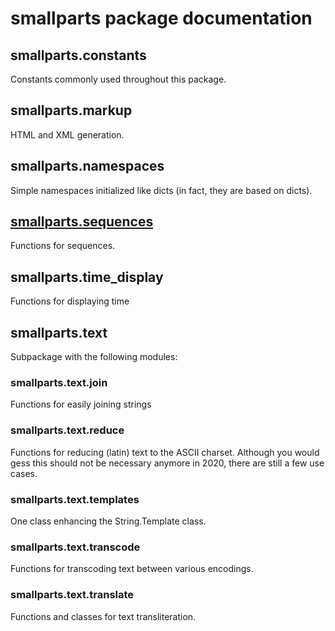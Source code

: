 # smallparts package documentation

## smallparts.constants

Constants commonly used throughout this package.

## smallparts.markup

HTML and XML generation.

## smallparts.namespaces

Simple namespaces initialized like dicts (in fact, they are based on dicts).

## [smallparts.sequences](./smallparts.sequences.md)

Functions for sequences.

## smallparts.time_display

Functions for displaying time

## smallparts.text

Subpackage with the following modules:

### smallparts.text.join

Functions for easily joining strings

### smallparts.text.reduce

Functions for reducing (latin) text to the ASCII charset.
Although you would gess this should not be necessary anymore in 2020,
there are still a few use cases. 

### smallparts.text.templates

One class enhancing the String.Template class.

### smallparts.text.transcode

Functions for transcoding text between various encodings.

### smallparts.text.translate

Functions and classes for text transliteration.


